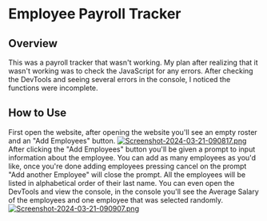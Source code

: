# Employee Payroll Tracker

## Overview

This was a payroll tracker that wasn't working. My plan after realizing that it wasn't working was to check the JavaScript for any errors.
After checking the DevTools and seeing several errors in the console, I noticed the functions were incomplete.

## How to Use

First open the website, after opening the website you'll see an empty roster and an "Add Employees" button. 
[![Screenshot-2024-03-21-090817.png](https://i.postimg.cc/wM70Zb5R/Screenshot-2024-03-21-090817.png)](https://postimg.cc/V0PqbgVz)
After clicking the "Add Employees" button you'll be given a prompt to input information about the employee.
You can add as many employees as you'd like, once you're done adding employees pressing cancel on the prompt "Add another Employee" will close the prompt.
All the employees will be listed in alphabetical order of their last name.
You can even open the DevTools and view the console, in the console you'll see the Average Salary of the employees and one employee that was selected randomly.
[![Screenshot-2024-03-21-090907.png](https://i.postimg.cc/26B1tQb8/Screenshot-2024-03-21-090907.png)](https://postimg.cc/mzBZzFy0)
